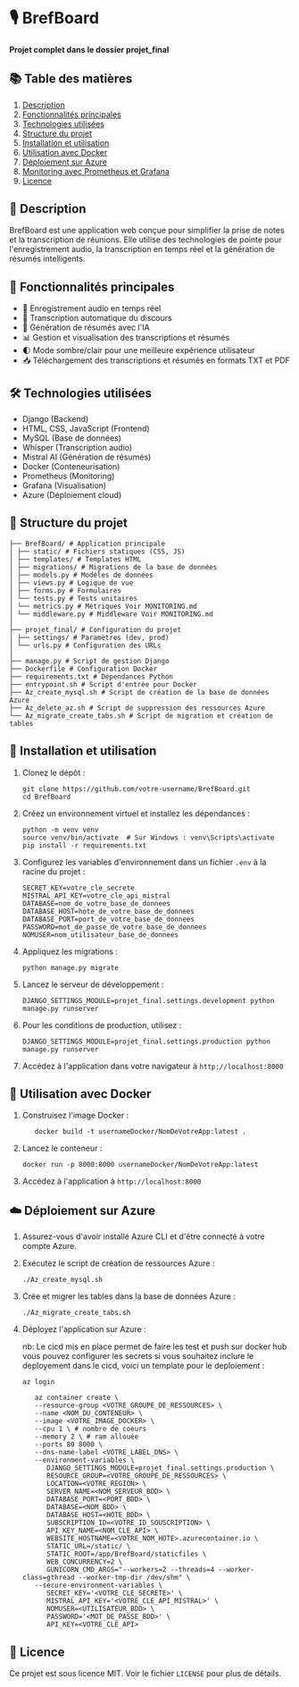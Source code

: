 # 🎙️ BrefBoard

#### Projet complet dans le dossier projet_final


## 📚 Table des matières

1. [Description](#-description)
2. [Fonctionnalités principales](#-fonctionnalités-principales)
3. [Technologies utilisées](#️-technologies-utilisées)
4. [Structure du projet](#-structure-du-projet)
5. [Installation et utilisation](#-installation-et-utilisation)
6. [Utilisation avec Docker](#-utilisation-avec-docker)
7. [Déploiement sur Azure](#️-déploiement-sur-azure)
8. [Monitoring avec Prometheus et Grafana](#-monitoring-avec-prometheus-et-grafana)
9. [Licence](#-licence)



## 📝 Description

BrefBoard est une application web  conçue pour simplifier la prise de notes et la transcription de réunions. Elle utilise des technologies de pointe pour l'enregistrement audio, la transcription en temps réel et la génération de résumés intelligents.


## 🌟 Fonctionnalités principales

- 🎤 Enregistrement audio en temps réel
- 📝 Transcription automatique du discours
- 🤖 Génération de résumés avec l'IA
- 📊 Gestion et visualisation des transcriptions et résumés
- 🌓 Mode sombre/clair pour une meilleure expérience utilisateur
- 📥 Téléchargement des transcriptions et résumés en formats TXT et PDF

## 🛠️ Technologies utilisées

- Django (Backend)
- HTML, CSS, JavaScript (Frontend)
- MySQL (Base de données)
- Whisper (Transcription audio)
- Mistral AI (Génération de résumés)
- Docker (Conteneurisation)
- Prometheus (Monitoring)
- Grafana (Visualisation)
- Azure (Déploiement cloud)


## 📁 Structure du projet


```pprojet_final/
├── BrefBoard/ # Application principale
│ ├── static/ # Fichiers statiques (CSS, JS)
│ ├── templates/ # Templates HTML
│ ├── migrations/ # Migrations de la base de données
│ ├── models.py # Modèles de données
│ ├── views.py # Logique de vue
│ ├── forms.py # Formulaires
│ └── tests.py # Tests unitaires
│ └── metrics.py # Métriques Voir MONITORING.md
│ └── middleware.py # Middleware Voir MONITORING.md
│
├── projet_final/ # Configuration du projet
│ ├── settings/ # Paramètres (dev, prod)
│ └── urls.py # Configuration des URLs
│
├── manage.py # Script de gestion Django
├── Dockerfile # Configuration Docker
├── requirements.txt # Dépendances Python
├── entrypoint.sh # Script d'entrée pour Docker
├── Az_create_mysql.sh # Script de création de la base de données Azure
├── Az_delete_az.sh # Script de suppression des ressources Azure
└── Az_migrate_create_tabs.sh # Script de migration et création de tables
```


## 🚀 Installation et utilisation

1. Clonez le dépôt :
   ```
   git clone https://github.com/votre-username/BrefBoard.git
   cd BrefBoard
   ```

2. Créez un environnement virtuel et installez les dépendances :
   ```
   python -m venv venv
   source venv/bin/activate  # Sur Windows : venv\Scripts\activate
   pip install -r requirements.txt
   ```

3. Configurez les variables d'environnement dans un fichier `.env` à la racine du projet :
   ```
   SECRET_KEY=votre_cle_secrete
   MISTRAL_API_KEY=votre_cle_api_mistral
   DATABASE=nom_de_votre_base_de_donnees
   DATABASE_HOST=hote_de_votre_base_de_donnees
   DATABASE_PORT=port_de_votre_base_de_donnees
   PASSWORD=mot_de_passe_de_votre_base_de_donnees
   NOMUSER=nom_utilisateur_base_de_donnees
   ```

4. Appliquez les migrations :
   ```
   python manage.py migrate
   ```

5. Lancez le serveur de développement :
   ```
   DJANGO_SETTINGS_MODULE=projet_final.settings.development python manage.py runserver 
   ```

6. Pour les conditions de production, utilisez :
   ```
   DJANGO_SETTINGS_MODULE=projet_final.settings.production python manage.py runserver 
   ```

7. Accédez à l'application dans votre navigateur à `http://localhost:8000`

## 🐳 Utilisation avec Docker

1. Construisez l'image Docker :
   ```
      docker build -t usernameDocker/NomDeVotreApp:latest .
   ```

2. Lancez le conteneur :
   ```
   docker run -p 8000:8000 usernameDocker/NomDeVotreApp:latest
   ```

3. Accédez à l'application à `http://localhost:8000`

## ☁️ Déploiement sur Azure

1. Assurez-vous d'avoir installé Azure CLI et d'être connecté à votre compte Azure.

2. Exécutez le script de création de ressources Azure :
   ```
   ./Az_create_mysql.sh
   ```

3. Crée et migrer les tables dans la base de données Azure :
   ```
   ./Az_migrate_create_tabs.sh
   ```

4. Déployez l'application sur Azure :

   nb: Le cicd mis en place permet de faire les test et push sur docker hub vous pouvez configurer les secrets si vous souhaitez inclure le deployement dans le cicd,
   voici un template pour le deploiement :
   ```
   az login

      az container create \
      --resource-group <VOTRE_GROUPE_DE_RESSOURCES> \
      --name <NOM_DU_CONTENEUR> \
      --image <VOTRE_IMAGE_DOCKER> \
      --cpu 1 \ # nombre de coeurs
      --memory 2 \ # ram allouée 
      --ports 80 8000 \ 
      --dns-name-label <VOTRE_LABEL_DNS> \ 
      --environment-variables \
         DJANGO_SETTINGS_MODULE=projet_final.settings.production \
         RESOURCE_GROUP=<VOTRE_GROUPE_DE_RESSOURCES> \
         LOCATION=<VOTRE_REGION> \
         SERVER_NAME=<NOM_SERVEUR_BDD> \
         DATABASE_PORT=<PORT_BDD> \
         DATABASE=<NOM_BDD> \
         DATABASE_HOST=<HOTE_BDD> \
         SUBSCRIPTION_ID=<VOTRE_ID_SOUSCRIPTION> \
         API_KEY_NAME=<NOM_CLE_API> \
         WEBSITE_HOSTNAME=<VOTRE_NOM_HOTE>.azurecontainer.io \
         STATIC_URL=/static/ \
         STATIC_ROOT=/app/BrefBoard/staticfiles \
         WEB_CONCURRENCY=2 \
         GUNICORN_CMD_ARGS="--workers=2 --threads=4 --worker-class=gthread --worker-tmp-dir /dev/shm" \
      --secure-environment-variables \
         SECRET_KEY='<VOTRE_CLE_SECRETE>' \
         MISTRAL_API_KEY='<VOTRE_CLE_API_MISTRAL>' \
         NOMUSER=<UTILISATEUR_BDD> \
         PASSWORD='<MOT_DE_PASSE_BDD>' \
         API_KEY=<VOTRE_CLE_API>
   ```



## 📄 Licence

Ce projet est sous licence MIT. Voir le fichier `LICENSE` pour plus de détails.

